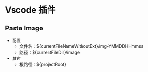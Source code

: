 # Vscode 插件

## Paste Image
- 配置
    - 文件名：${currentFileNameWithoutExt}/img-YMMDDHHmmss
    - 路径：${currentFileDir}/image
- 其它
    - 根路径：${projectRoot}